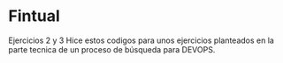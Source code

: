 # Fintual
Ejercicios 2 y 3
Hice estos codigos para unos ejercicios planteados en la parte tecnica de un proceso de búsqueda para DEVOPS.
